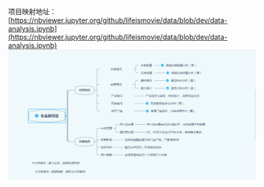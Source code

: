 项目映射地址：[https://nbviewer.jupyter.org/github/lifeismovie/data/blob/dev/data-analysis.ipynb](https://nbviewer.jupyter.org/github/lifeismovie/data/blob/dev/data-analysis.ipynb)
![思维导图](https://github.com/lifeismovie/data/blob/master/%E6%80%9D%E7%BB%B4%E5%AF%BC%E5%9B%BE.png)